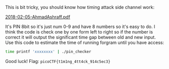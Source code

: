 This is bit tricky, you should know how timing attack side channel work: 

[2018-02-05-AhmadAshraff.pdf](https://github.com/s4r4d4xwork/PicoCTF2022/files/8309382/2018-02-05-AhmadAshraff.pdf) 

It's PIN 8bit so it's just num 0-9 and have 8 numbers so it's easy to do.
I think the code is check one by one form left to right so if the number is correct it will output the significant time gap between old and new input.
Use this code to estimate the time of running forgram until you have access:
```bash
time printf 'xxxxxxxx' | ./pin_checker
```

Good luck!
Flag: ```picoCTF{t1m1ng_4tt4ck_914c5ec3}```

